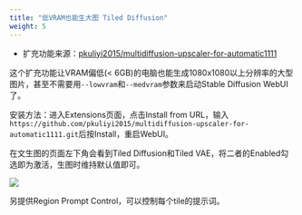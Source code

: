 ```yaml
---
title: "低VRAM也能生大图 Tiled Diffusion"
weight: 5
---
```


- 扩充功能来源：[pkuliyi2015/multidiffusion-upscaler-for-automatic1111](https://github.com/pkuliyi2015/multidiffusion-upscaler-for-automatic1111)

这个扩充功能让VRAM偏低(< 6GB)的电脑也能生成1080x1080以上分辨率的大型图片，甚至不需要用`--lowvram`和`--medvram`参数来启动Stable Diffusion WebUI了。

安装方法：进入Extensions页面，点击Install from URL，输入`https://github.com/pkuliyi2015/multidiffusion-upscaler-for-automatic1111.git`后按Install，重启WebUI。

在文生图的页面左下角会看到Tiled Diffusion和Tiled VAE，将二者的Enabled勾选即为激活，生图时维持默认值即可。

![](../../../images/multidiffusion-upscaler-for-automatic1111-1.webp)

另提供Region Prompt Control，可以控制每个tile的提示词。
